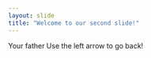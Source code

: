 ```yaml
---
layout: slide
title: "Welcome to our second slide!"
---
```

Your father
Use the left arrow to go back!
